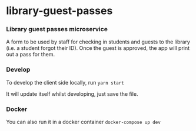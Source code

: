 # library-guest-passes
### Library guest passes microservice 

A form to be used by staff for checking in students and guests to the library (i.e. a student forgot their ID). Once the guest is approved, the app will print out a pass for them.

### Develop
To develop the client side locally, run
`yarn start`

It will update itself whilst developing, just save the file.

### Docker
You can also run it in a docker container
`docker-compose up dev`